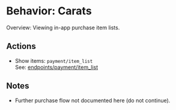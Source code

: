 # Behavior: Carats

Overview: Viewing in-app purchase item lists.

## Actions

- Show items: `payment/item_list`  
   See: [endpoints/payment/item_list](../../endpoints/payment/item_list/README.md)

## Notes

- Further purchase flow not documented here (do not continue).

